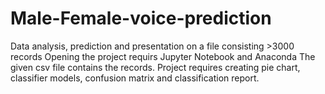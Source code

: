# Male-Female-voice-prediction
Data analysis, prediction and presentation on a file consisting >3000 records
Opening the project requirs Jupyter Notebook and Anaconda
The given csv file contains the records.
Project requires creating pie chart, classifier models, confusion matrix and classification report.
